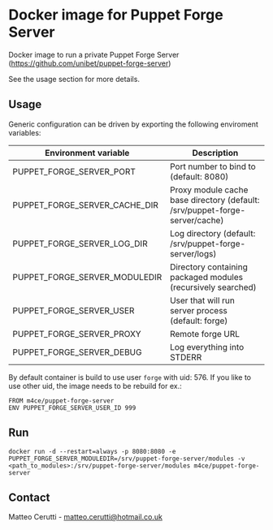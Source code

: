 # Docker image for Puppet Forge Server
Docker image to run a private Puppet Forge Server (https://github.com/unibet/puppet-forge-server)

See the usage section for more details.

## Usage
Generic configuration can be driven by exporting the following enviroment variables:

| Environment variable  | Description |
| ------------- | ------------- |
| PUPPET_FORGE_SERVER_PORT | Port number to bind to (default: 8080) |
| PUPPET_FORGE_SERVER_CACHE_DIR | Proxy module cache base directory (default: /srv/puppet-forge-server/cache) |
| PUPPET_FORGE_SERVER_LOG_DIR | Log directory (default: /srv/puppet-forge-server/logs) |
| PUPPET_FORGE_SERVER_MODULEDIR | Directory containing packaged modules (recursively searched) |
| PUPPET_FORGE_SERVER_USER | User that will run server process (default: forge)
| PUPPET_FORGE_SERVER_PROXY | Remote forge URL |
| PUPPET_FORGE_SERVER_DEBUG | Log everything into STDERR |

By default container is build to use user `forge` with uid: 576. If you like to use other uid, the image needs to be rebuild for ex.:

```
FROM m4ce/puppet-forge-server
ENV PUPPET_FORGE_SERVER_USER_ID 999
```

## Run
```
docker run -d --restart=always -p 8080:8080 -e PUPPET_FORGE_SERVER_MODULEDIR=/srv/puppet-forge-server/modules -v <path_to_modules>:/srv/puppet-forge-server/modules m4ce/puppet-forge-server
```

## Contact
Matteo Cerutti - matteo.cerutti@hotmail.co.uk
